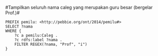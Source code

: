  #Tampilkan seluruh nama caleg yang merupakan guru besar (bergelar Prof.)#   
 
    PREFIX pemilu: <http://pebbie.org/ont/2014/pemilu#>
    SELECT ?nama 
    WHERE {
        ?c a pemilu:Caleg .
        ?c rdfs:label ?nama .
        FILTER REGEX(?nama, "Prof", "i")
    }